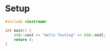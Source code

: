 # Setup

```c++
#include <iostream>

int main() {
	std::cout << "Hello Testing" << std::endl;
	return 0;
}
```
